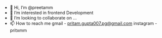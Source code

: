 - 👋 Hi, I’m @preetamm
- 👀 I’m interested in frontend Development
- 💞️ I’m looking to collaborate on ...
- 📫 How to reach me
     gmail - pritam.gupta007.pg@gmail.com
     instagram - pritxmm
     

